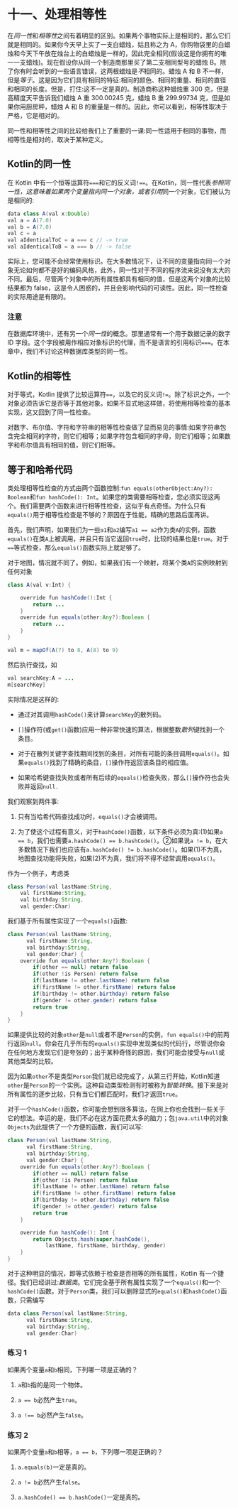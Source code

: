 # 十一、处理相等性

在*同一性*和*相等性*之间有着明显的区别。如果两个事物实际上是相同的，那么它们就是相同的。如果你今天早上买了一支白蜡烛，姑且称之为 A，你购物袋里的白蜡烛和今天下午放在烛台上的白蜡烛是一样的，因此完全相同(假设这是你拥有的唯一一支蜡烛)。现在假设你从同一个制造商那里买了第二支相同型号的蜡烛 B。除了你有时会听到的一些语言错误，这两根蜡烛是*不*相同的。蜡烛 A 和 B 不一样，但是*等于*。这是因为它们具有相同的特征:相同的颜色、相同的重量、相同的直径和相同的长度。但是，打住:这不一定是真的。制造商称这种蜡烛重 300 克，但是高精度天平告诉我们蜡烛 A 重 300.00245 克，蜡烛 B 重 299.99734 克，但是如果你用厨房秤，蜡烛 A 和 B 的重量是一样的。因此，你可以看到，相等性取决于严格，它是相对的。

同一性和相等性之间的比较给我们上了重要的一课:同一性适用于相同的事物，而相等性是相对的，取决于某种定义。

## Kotlin的同一性

在 Kotlin 中有一个恒等运算符`===`和它的反义词`!==`。在Kotlin，同一性代表*参照同一性，*这意味着如果两个变量指向同一个对象，或者*引用*同一个对象，它们被认为是相同的:

```java
data class A(val x:Double)
val a = A(7.0)
val b = A(7.0)
val c = a
val aIdenticalToC = a === c // -> true
val aIdenticalToB = a === b // -> false

```

实际上，您可能不会经常使用标识。在大多数情况下，让不同的变量指向同一个对象无论如何都不是好的编码风格，此外，同一性对于不同的程序流来说没有太大的不同。最后，尽管两个对象中的所有属性都具有相同的值，但是这两个对象的比较结果都为 false，这是令人困惑的，并且会影响代码的可读性。因此，同一性检查的实际用途是有限的。

### 注意

在数据库环境中，还有另一个*同一性*的概念。那里通常有一个用于数据记录的数字 ID 字段。这个字段被用作相应对象标识的代理，而不是语言的引用标识`===`。在本章中，我们不讨论这种数据库类型的同一性。

## Kotlin的相等性

对于等式，Kotlin 提供了比较运算符`==`，以及它的反义词`!=`。除了标识之外，一个对象必须告诉它是否等于其他对象。如果不显式地这样做，将使用相等检查的基本实现，这又回到了同一性检查。

对数字、布尔值、字符和字符串的相等性检查做了显而易见的事情:如果字符串包含完全相同的字符，则它们相等；如果字符包含相同的字母，则它们相等；如果数字和布尔值具有相同的值，则它们相等。

## 等于和哈希代码

类处理相等性检查的方式由两个函数控制:`fun equals(otherObject:Any?): Boolean`和`fun hashCode(): Int`。如果您的类需要相等检查，您必须实现这两个。我们需要两个函数来进行相等性检查，这似乎有点奇怪。为什么只有`equals()`用于相等性检查是不够的？原因在于性能，精确的思路后面再讲。

首先，我们声明，如果我们为一些`a1`和`a2`编写`a1 == a2`作为类`A`的实例，函数`equals()`在类`A`上被调用，并且只有当它返回`true`时，比较的结果也是`true`。对于`==`等式检查，那么`equals()`函数实际上就足够了。

对于地图，情况就不同了。例如，如果我们有一个映射，将某个类`A`的实例映射到任何对象

```java
class A(val v:Int) {

    override fun hashCode():Int {
        return ...
    }
    override fun equals(other:Any?):Boolean {
        return ...
    }
}

val m = mapOf(A(7) to 8, A(8) to 9)

```

然后执行查找，如

```java
val searchKey:A = ...
m[searchKey]

```

实际情况是这样的:

*   通过对其调用`hashCode()`来计算`searchKey`的散列码。

*   `[]`操作符(或`get()`函数)应用一种非常快速的算法，根据整数*散列*键找到一个条目。

*   对于在散列关键字查找期间找到的条目，对所有可能的条目调用`equals()`。如果`equals()`找到了精确的条目，`[]`操作符返回该条目的相应值。

*   如果哈希键查找失败或者所有后续的`equals()`检查失败，那么`[]`操作符也会失败并返回`null.`

我们观察到两件事:

1.  只有当哈希代码查找成功时，`equals()`才会被调用。

2.  为了使这个过程有意义，对于`hashCode()`函数，以下条件必须为真:(1)如果`a == b`，我们也需要`a.hashCode() == b.hashCode()`。②如果说`a != b`，在大多数情况下我们也应该有`a.hashCode() != b.hashCode()`。如果(1)不为真，地图查找功能将失败，如果(2)不为真，我们将不得不经常调用`equals()`。

作为一个例子，考虑类

```java
class Person(val lastName:String,
    val firstName:String,
    val birthday:String,
    val gender:Char)

```

我们基于所有属性实现了一个`equals()`函数:

```java
class Person(val lastName:String,
      val firstName:String,
      val birthday:String,
      val gender:Char) {
    override fun equals(other:Any?):Boolean {
        if(other == null) return false
        if(other !is Person) return false
        if(lastName != other.lastName) return false
        if(firstName != other.firstName) return false
        if(birthday != other.birthday) return false
        if(gender != other.gender) return false
        return true
    }
}

```

如果提供比较的对象`other`是`null`或者不是`Person`的实例，`fun equals()`中的前两行返回`null`。你会在几乎所有的`equals()`实现中发现类似的代码行，尽管说你会在任何地方发现它们是夸张的；出于某种奇怪的原因，我们可能会接受与`null`或其他类型的比较。

因为如果`other`不是类型`Person`我们就已经完成了，从第三行开始，Kotlin知道`other`是`Person`的一个实例。这种自动类型检测有时被称为*智能转换*。接下来是对所有属性的逐步比较，只有当它们都匹配时，我们才返回`true`。

对于一个`hashCode()`函数，你可能会想到很多算法，在网上你也会找到一些关于它的想法。幸运的是，我们不必在这方面花费太多的脑力；包`java.util`中的对象`Objects`为此提供了一个方便的函数，我们可以写:

```java
class Person(val lastName:String,
      val firstName:String,
      val birthday:String,
      val gender:Char) {
    override fun equals(other:Any?):Boolean {
        if(other == null) return false
        if(other !is Person) return false
        if(lastName != other.lastName) return false
        if(firstName != other.firstName) return false
        if(birthday != other.birthday) return false
        if(gender != other.gender) return false
        return true
    }

    override fun hashCode(): Int {
        return Objects.hash(super.hashCode(),
            lastName, firstName, birthday, gender)
    }
}

```

对于这种明显的情况，即等式依赖于检查是否相等的所有属性，Kotlin 有一个捷径。我们已经讲过:*数据类*。它们完全基于所有属性实现了一个`equals()`和一个`hashCode()`函数。对于`Person`类，我们可以删除显式的`equals()`和`hashCode()`函数，只需编写

```java
data class Person(val lastName:String,
      val firstName:String,
      val birthday:String,
      val gender:Char)

```

### 练习 1

如果两个变量`a`和`b`相同，下列哪一项是正确的？

1.  `a`和`b`指的是同一个物体。

2.  `a == b`必然产生`true`。

3.  `a !== b`必然产生`false`。

### 练习 2

如果两个变量`a`和`b`相等，`a == b`，下列哪一项是正确的？

1.  `a.equals(b)`一定是真的。

2.  `a != b`必然产生`false`。

3.  `a.hashCode() == b.hashCode()`一定是真的。